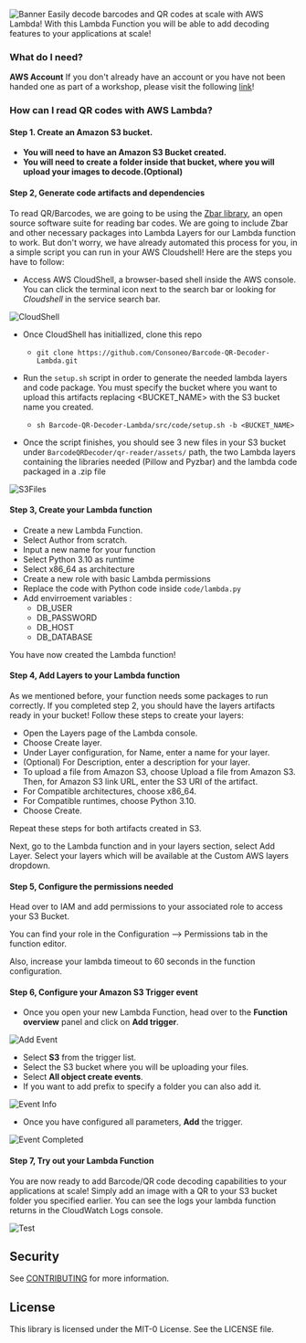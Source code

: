 ![Banner](src/img/banner.png)
Easily decode barcodes and QR codes at scale with AWS Lambda!
With this Lambda Function you will be able to add decoding features to your applications at scale!

### What do I need?
**AWS Account** If you don't already have an account or you have not been handed one as part of a workshop, please visit the following [link](https://portal.aws.amazon.com/billing/signup?nc2=h_ct&src=header_signup&redirect_url=https%3A%2F%2Faws.amazon.com%2Fregistration-confirmation#/start)! 

### How can I read QR codes with AWS Lambda?

#### Step 1. Create an Amazon S3 bucket. 
* **You will need to have an Amazon S3 Bucket created.**
* **You will need to create a folder inside that bucket, where you will upload your images to decode.(Optional)**

#### Step 2, Generate code artifacts and dependencies
To read QR/Barcodes, we are going to be using the [Zbar library](https://github.com/mchehab/zbar), an open source software suite for reading bar codes. We are going to include Zbar and other necessary packages into Lambda Layers for our Lambda function to work.
But don't worry, we have already automated this process for you, in a simple script you can run in your AWS Cloudshell! Here are the steps you have to follow:

* Access AWS CloudShell, a browser-based shell inside the AWS console. You can click the terminal icon next to the search bar or looking for _Cloudshell_ in the service search bar.

![CloudShell](src/img/step-0_1.png)
* Once CloudShell has initiallized, clone this repo 
   * `git clone https://github.com/Consoneo/Barcode-QR-Decoder-Lambda.git`


* Run the `setup.sh` script in order to generate the needed lambda layers and code package. You must specify the bucket where you want to upload this artifacts replacing <BUCKET_NAME> with the S3 bucket name you created.
   * `sh Barcode-QR-Decoder-Lambda/src/code/setup.sh -b <BUCKET_NAME>`


* Once the script finishes, you should see 3 new files in your S3 bucket under `BarcodeQRDecoder/qr-reader/assets/` path, the two Lambda layers containing the libraries needed (Pillow and Pyzbar) and the lambda code packaged in a .zip file

![S3Files](src/img/step-0_2.png)

#### Step 3, Create your Lambda function

* Create a new Lambda Function.
* Select Author from scratch.
* Input a new name for your function
* Select Python 3.10 as runtime
* Select x86_64 as architecture
* Create a new role with basic Lambda permissions
* Replace the code with Python code inside `code/lambda.py`
* Add envirroement variables :
   - DB_USER
   - DB_PASSWORD
   - DB_HOST
   - DB_DATABASE

You have now created the Lambda function!

#### Step 4, Add Layers to your Lambda function
As we mentioned before, your function needs some packages to run correctly. If you completed step 2, you should have the layers artifacts ready in your bucket!
Follow these steps to create your layers:
  - Open the Layers page of the Lambda console. 
  - Choose Create layer.
  - Under Layer configuration, for Name, enter a name for your layer.
  - (Optional) For Description, enter a description for your layer.
  - To upload a file from Amazon S3, choose Upload a file from Amazon S3. Then, for Amazon S3 link URL, enter the S3 URI of the artifact.
  - For Compatible architectures, choose x86_64.
  - For Compatible runtimes, choose Python 3.10.
  - Choose Create.

Repeat these steps for both artifacts created in S3.

Next, go to the Lambda function and in your layers section, select Add Layer. Select your layers which will be available at the Custom AWS layers dropdown.

#### Step 5, Configure the permissions needed
Head over to IAM and add permissions to your associated role to access your S3 Bucket.

You can find your role in the Configuration --> Permissions tab in the function editor.

Also, increase your lambda timeout to 60 seconds in the function configuration.

#### Step 6, Configure your Amazon S3 Trigger event
* Once you open your new Lambda Function, head over to the **Function overview** panel and click on **Add trigger**.

![Add Event](src/img/step-3.png)  

* Select **S3** from the trigger list.
* Select the S3 bucket where you will be uploading your files.
* Select **All object create events**.
* If you want to add prefix to specify a folder you can also add it.

![Event Info](src/img/step-4.png)  

* Once you have configured all parameters, **Add** the trigger. 

![Event Completed](src/img/step-5.png) 

#### Step 7, Try out your Lambda Function
You are now ready to add Barcode/QR code decoding capabilities to your applications at scale!
Simply add an image with a QR to your S3 bucket folder you specified earlier. 
You can see the logs your lambda function returns in the CloudWatch Logs console.

![Test](src/img/step-6.png)


## Security

See [CONTRIBUTING](CONTRIBUTING.md#security-issue-notifications) for more information.

## License

This library is licensed under the MIT-0 License. See the LICENSE file.

